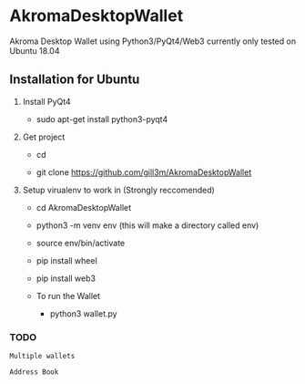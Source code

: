 # AkromaDesktopWallet
Akroma Desktop Wallet using Python3/PyQt4/Web3
currently only tested on Ubuntu 18.04

## Installation for Ubuntu

1. Install PyQt4 
    - sudo apt-get install python3-pyqt4

2. Get project

    - cd
  
    - git clone https://github.com/gill3m/AkromaDesktopWallet
  
3. Setup virualenv to work in (Strongly reccomended)
  
    - cd AkromaDesktopWallet
  
    - python3 -m venv env
  (this will make a directory called env)
  
    - source env/bin/activate
  
    - pip install wheel
  
    - pip install web3
  
    - To run the Wallet
  
      - python3 wallet.py
  
  
  ### TODO
  
    Multiple wallets
  
    Address Book
  

